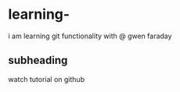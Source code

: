 # learning-

i am learning git functionality
with @ gwen faraday

## subheading

watch tutorial on github
